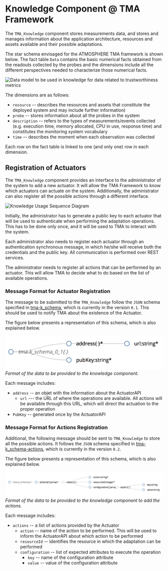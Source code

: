 # Knowledge Component @ TMA Framework

The `TMA_Knowledge` component stores measurements data, and stores and manages information about the application architecture, resources and assets available and their possible adaptations.

The star schema envisaged for the ATMOSPHERE TMA framework is shown below. The fact table `Data` contains the basic numerical facts obtained from the readouts collected by the probes and the dimensions include all the different perspectives needed to characterize those numerical facts. 

![Data model to be used in knowledge for data related to trustworthiness metrics](https://github.com/eubr-atmosphere/tma-framework/blob/master/architecture/diagrams/TMA-K_DataModel/TMAF-K_ConceptualDataModel_Measurements.jpg)

The dimensions are as follows: 

* `resource` -- describes the resources and assets that constitute the deployed system and may include further information)
* `probe` -- stores information about all the probes in the system
* `description` -- refers to the types of measurements/events collected (e.g. execution time, memory allocated, CPU in use, response time) and constitutes the monitoring system vocabulary
* `time` -- describes the moment when each observation was collected

Each row on the fact table is linked to one (and only one) row in each dimension.

## Registration of Actuators

The `TMA_Knowledge` component provides an interface to the administrator of the system to add a new actuator. It will allow the TMA Framework to know which actuators can actuate on the system. Additionally, the administrator can also register all the possible actions through a different interface.

![Knowledge Usage Sequence Diagram](https://github.com/eubr-atmosphere/tma-framework/blob/master/architecture/diagrams/TMA-E/TMA-E_Registration.jpg)

Initially, the administrator has to generate a public key to each actuator that will be used to authenticate when performing the adaptation operations. This has to be done only once, and it will be used to TMA to interact with the system.

Each administrator also needs to register each actuator through an authentication synchronous message, in which he/she will receive both the credentials and the public key. All communication is performed over REST services. 

The administrator needs to register all actions that can be performed by an actuator. This will allow TMA to decide what to do based on the list of available operations.

### Message Format for Actuator Registration

The message to be submitted to the `TMA_Knowledge` follow the `JSON` schema specified in [tma-k_schema](interface/atmosphere_tma-k_schema.json), which is currently in the version `0.1`. This should be used to notify TMA about the existence of the Actuator.

The figure below presents a representation of this schema, which is also explained below.

*![Knowledge Register Schema](interface/tma-k_register.png)Format of the data to be provided to the knowledge component.*

Each message includes:

* `address` -- an objet with the information about the ActuatorAPI
	* `url` --- the URL of where the operations are available. All actions will be available through this URL, which will direct the actuation to the proper operation
* `PubKey` -- generated once by the ActuatorAPI

### Message Format for Actions Registration

Additional, the following message should be sent to `TMA_Knowledge` to store all the possible actions. It follows the `JSON` schema specified in [tma-k_schema-actions](interface/atmosphere_tma-k_schema-actions.json), which is currently in the version `0.2`.

The figure below presents a representation of this schema, which is also explained below.

*![Knowledge Register Schema](interface/tma-k_actions.png)Format of the data to be provided to the knowledge component to add the actions.*

Each message includes:

* `actions` -- a list of actions provided by the Actuator
	* `action` -- name of the action to be performed. This will be used to inform the ActuatorAPI about which action to be performed
	* `resourceId` -- identifies the resource in which the adaptation can be performed
	* `configuration` -- list of expected attributes to execute the operation
		* `key` -- name of the configuration attribute
		* `value` -- value of the configuration attribute
